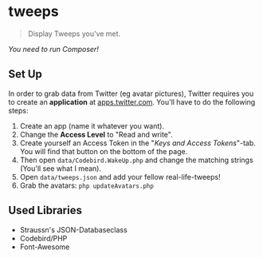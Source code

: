 # tweeps

> Display Tweeps you've met.

*You need to run Composer!*

## Set Up

In order to grab data from Twitter (eg avatar pictures), Twitter requires you to create an **application** at [apps.twitter.com](https://apps.twitter.com/). You'll have to do the following steps:

1. Create an app (name it whatever you want).
2. Change the __Access Level__ to "Read and write".
3. Create yourself an Access Token in the "*Keys and Access Tokens*"-tab. You will find that button on the bottom of the page.
4. Then open `data/Codebird.WakeUp.php` and change the matching strings (You'll see what I mean).
5. Open `data/tweeps.json` and add your fellow real-life-tweeps!
6. Grab the avatars: `php updateAvatars.php`

## Used Libraries

* Straussn's JSON-Databaseclass
* Codebird/PHP
* Font-Awesome